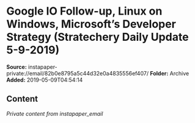 # Google IO Follow-up, Linux on Windows, Microsoft’s Developer Strategy (Stratechery Daily Update 5-9-2019)

**Source:** instapaper-private://email/82b0e8795a5c44d32e0a4835556ef407/
**Folder:** Archive
**Added:** 2019-05-09T04:54:14




## Content
*Private content from instapaper_email*
